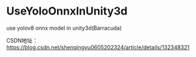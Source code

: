 # UseYoloOnnxInUnity3d
use yolov8 onnx model in unity3d(Barracuda)

CSDN地址：https://blog.csdn.net/shenqingyu0605202324/article/details/132348321
